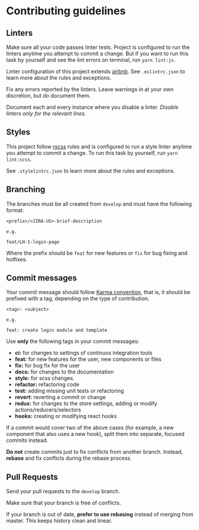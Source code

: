 # Contributing guidelines

## Linters

Make sure all your code passes linter tests. Project is configured to run the linters anytime you attempt to commit a change.
But if you want to run this task by yourself and see the lint errors on terminal, run `yarn lint:js`.

Linter configuration of this project extends [airbnb](https://github.com/airbnb/javascript).
See `.eslintrc.json` to learn more about the rules and exceptions.

Fix any errors reported by the linters. Leave warnings in at your own
discretion, but _do_ document them.

Document each and every instance where you disable a linter. _Disable linters only for the relevant lines_.

## Styles

This project follow [rscss](https://rscss.io/) rules and is configured to run a style linter anytime you attempt to commit a change. To run this task by yourself, run `yarn lint:scss`.

See `.stylelintrc.json` to learn more about the rules and exceptions.

## Branching

The branches must be all created from `develop` and must have the following format:

~~~
<prefix>/<JIRA-US>-brief-description

e.g.

feat/LH-1-login-page
~~~

Where the prefix should be `feat` for new features or `fix` for bug fixing and hotfixes.

## Commit messages

Your commit message should follow [Karma convention](http://karma-runner.github.io/3.0/dev/git-commit-msg.html), that is, it should be prefixed with a tag, depending on the type of contribution.

~~~
<tag>: <subject>

e.g.

feat: create login module and template
~~~

Use **only** the following tags in your commit messages:

* **ci:** for changes to settings of continuos integration tools
* **feat:** for new features for the user, new components or files
* **fix:** for bug fix for the user
* **docs:** for changes to the documentation
* **style:** for scss changes.
* **refactor:** refactoring code
* **test:** adding missing unit tests or refactoring
* **revert:** reverting a commit or change
* **redux:** for changes to the store settings, adding or modify actions/reducers/selectors
* **hooks:** creating or modifying react hooks

If a commit would cover two of the above cases (for example, a new component that
also uses a new hook), split them into separate, focused commits instead.

**Do not** create commits just to fix conflicts from another branch. Instead,
**rebase** and fix conflicts during the rebase process.

## Pull Requests

Send your pull requests to the `develop` branch.

Make sure that your branch is free of conflicts.

If your branch is out of date, **prefer to use rebasing** instead of merging from
master. This keeps history clean and linear.
